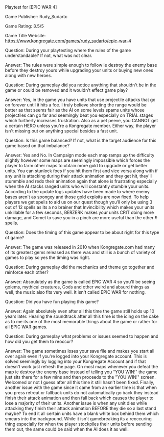 Playtest for [EPIC WAR 4]

Game Publisher: Rudy_Sudarto

Game Rating: 3.5/5

Game Title Website: https://www.kongregate.com/games/rudy_sudarto/epic-war-4

Question: During your playtesting where the rules of the game understandable? If not, what was not clear.

Answer: The rules were simple enough to follow ie destroy the enemy base before they destroy yours while upgrading your units or buying new ones along with new heroes. 

Question: During gameplay did you notice anything that shouldn't be in the game or could be removed and it wouldn't effect game play?

Answer: Yes, in the game you have units that use projectile attacks that go on forever until it hits a foe. I truly believe shorting the range would be better as that seems fair as the AI on some levels spams units whose projectiles can go far and seemingly beat you especially on TRIAL stages which furtherly increases frustration. Also as a pet peeve, you CANNOT get a certain HERO unless you're a Kongregate member. Either way, the player isn't missing out on anything special besides a fast unit. 

Question: Is this game balanced? If not, what is the target audience for this game based on that imbalance?

Answer: Yes and No. In Campaign mode each map ramps up the difficulty slightly however some maps are seemingly impossible which forces the player to farm other maps to obtain more gold to upgrade or get better units. You can stunlock foes if you hit them first and vice versa along with if any unit is attacking during their attack animation and they get hit, they'll stummble and redo their animation again that alone is frustrating especially when the AI stacks ranged units who will constantly stumble your units. According to the update logs updates have been made to where enemy bases aren't as spongey and those gold exploits are now fixed. To help players we get spells to aid us on our quest though you'll only be using 3 out of 12 spells as its a no brainer that Invincibility which makes your units unkillable for a few seconds, BERZERK makes your units CRIT doing more damage, and Comet to save you in a pinch are more useful than the other 9 spells. 

Question: Does the timing of this game appear to be about right for this type of game?

Answer: The game was released in 2010 when Kongregate.com had many of its greatest gems released as there was and still is a bunch of variety of games to play so yes the timing was right. 

Question: During gameplay did the mechanics and theme go together and reinforce each other?

Answer: Absoulutely as the game is called EPIC WAR 4 so you'll be seeing golems, mythical creatures, Gods and other weird and absurd things as well, the music also fits very well. It isn't called EPIC WAR for nothing. 

Question: Did you have fun playing this game?

Answer: Again absolutely even after all this time the game still holds up 10 years later. Hearing the soundtrack after all this time is the icing on the cake as to me its one of the most memorable things about the game or rather for all EPIC WAR games. 


Question: During gameplay what problems or issues seemed to happen and how did you get them to reoccur?

Answer: The game sometimes loses your save file and makes you start all over again even if you're logged into your Kongregate account. This is solved seemingly by logging into your Kongregate Account and if that doesn't work just refresh the page. On most maps whenever you defeat the map ie destroy the enemy base instead of telling you "YOU WIN!" the game just sits there for a few mins and then proceeds to the "YOU WIN!" screen. Welcomed or not I guess after all this time it still hasn't been fixed. Finally, another issue with the game since it came from an earlier time is that when you press retreat or fallback units do not automatically go back they instead finish their attack animation and then fall back which causes the player to lose a majority of their units. Another issue is when any unit dies while attacking they finish their attack animation BEFORE they die so a last stand maybe? To end it all certain units have a blank white box behind them which smears into the background. While it isn't gamebreaking its a reoccuring thing especially for when the player stockpiles their units before sending them out, the same could be said when the AI does it as well.
